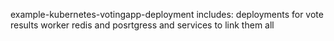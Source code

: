 example-kubernetes-votingapp-deployment
includes:
deployments for vote results worker redis and posrtgress and services to link them all
